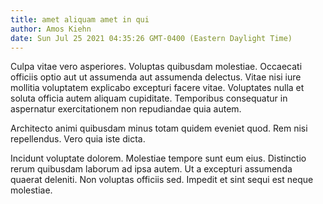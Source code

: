 ```yaml
---
title: amet aliquam amet in qui
author: Amos Kiehn
date: Sun Jul 25 2021 04:35:26 GMT-0400 (Eastern Daylight Time)
---
```

Culpa vitae vero asperiores. Voluptas quibusdam molestiae. Occaecati officiis optio aut ut assumenda aut assumenda delectus. Vitae nisi iure mollitia voluptatem explicabo excepturi facere vitae. Voluptates nulla et soluta officia autem aliquam cupiditate. Temporibus consequatur in aspernatur exercitationem non repudiandae quia autem.

 Architecto animi quibusdam minus totam quidem eveniet quod. Rem nisi repellendus. Vero quia iste dicta.

 Incidunt voluptate dolorem. Molestiae tempore sunt eum eius. Distinctio rerum quibusdam laborum ad ipsa autem. Ut a excepturi assumenda quaerat deleniti. Non voluptas officiis sed. Impedit et sint sequi est neque molestiae.